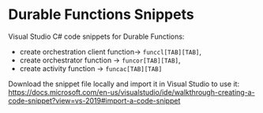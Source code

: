 # Durable Functions Snippets
Visual Studio C# code snippets for Durable Functions:
- create orchestration client function-> `funccl[TAB][TAB]`,
- create orchestrator function -> `funcor[TAB][TAB]`,
- create activity function -> `funcac[TAB][TAB]`

Download the snippet file locally and import it in Visual Studio to use it:
https://docs.microsoft.com/en-us/visualstudio/ide/walkthrough-creating-a-code-snippet?view=vs-2019#import-a-code-snippet
